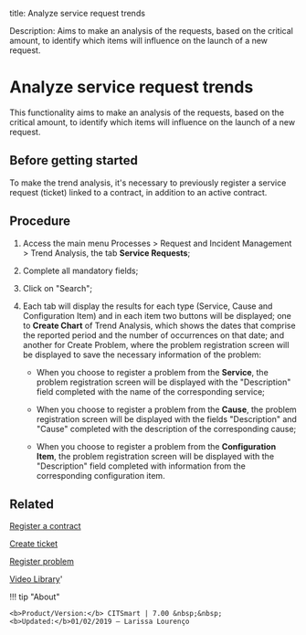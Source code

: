 title: Analyze service request trends

Description: Aims to make an analysis of the requests, based on the critical amount, to identify which items will influence on the launch of a new request.  

# Analyze service request trends  
This functionality aims to make an analysis of the requests, based on the critical amount, to identify which items will influence on the launch of a new request.  

Before getting started
--------------------------

To make the trend analysis, it's necessary to previously register a service
request (ticket) linked to a contract, in addition to an active contract.

Procedure
-------------

1.  Access the main menu Processes \> Request and Incident Management \> Trend
    Analysis, the tab **Service Requests**;

2.  Complete all mandatory fields;

3.  Click on "Search";

4.  Each tab will display the results for each type (Service, Cause and
    Configuration Item) and in each item two buttons will be displayed; one
    to **Create Chart** of Trend Analysis, which shows the dates that comprise
    the reported period and the number of occurrences on that date; and another
    for Create Problem, where the problem registration screen will be
    displayed to save the necessary information of the problem:

    -   When you choose to register a problem from the **Service**, the problem
    registration screen will be displayed with the "Description" field completed
    with the name of the corresponding service;

    -   When you choose to register a problem from the **Cause**, the problem
    registration screen will be displayed with the fields "Description" and
    "Cause" completed with the description of the corresponding cause;

    -   When you choose to register a problem from the **Configuration Item**, the
    problem registration screen will be displayed with the "Description" field
    completed with information from the corresponding configuration item.  

 
Related
-----------

[Register a contract](/en-us/citsmart-7/additional-features/contract-management/use/register-contract.html)

[Create ticket](/en-us/citsmart-7/processes/tickets/use/create-ticket.html)

[Register problem](/en-us/citsmart-7/processes/problem/use/register-problem.html)

<i class='fa fa-youtube-play  fa-2x' style='color:#97ce17;vertical-align: middle;'> </i> [Video Library](https://www.youtube.com/playlist?list=PLB5qK2uzf2RNrJnhiXj3dbmgsm9-quhfz)'

!!! tip "About"

    <b>Product/Version:</b> CITSmart | 7.00 &nbsp;&nbsp;
    <b>Updated:</b>01/02/2019 – Larissa Lourenço

